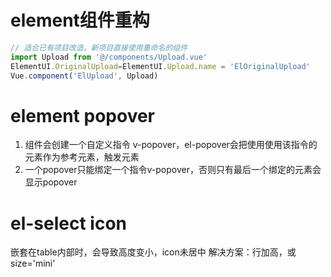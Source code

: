 # element组件重构
```javascript
// 适合已有项目改造，新项目直接使用重命名的组件
import Upload from '@/components/Upload.vue'
ElementUI.OriginalUpload=ElementUI.Upload.name = 'ElOriginalUpload'
Vue.component('ElUpload', Upload)
```
# element popover
1. 组件会创建一个自定义指令 v-popover，el-popover会把使用使用该指令的元素作为参考元素，触发元素
2. 一个popover只能绑定一个指令v-popover，否则只有最后一个绑定的元素会显示popover

# el-select icon
嵌套在table内部时，会导致高度变小，icon未居中
解决方案：行加高，或 size='mini'
